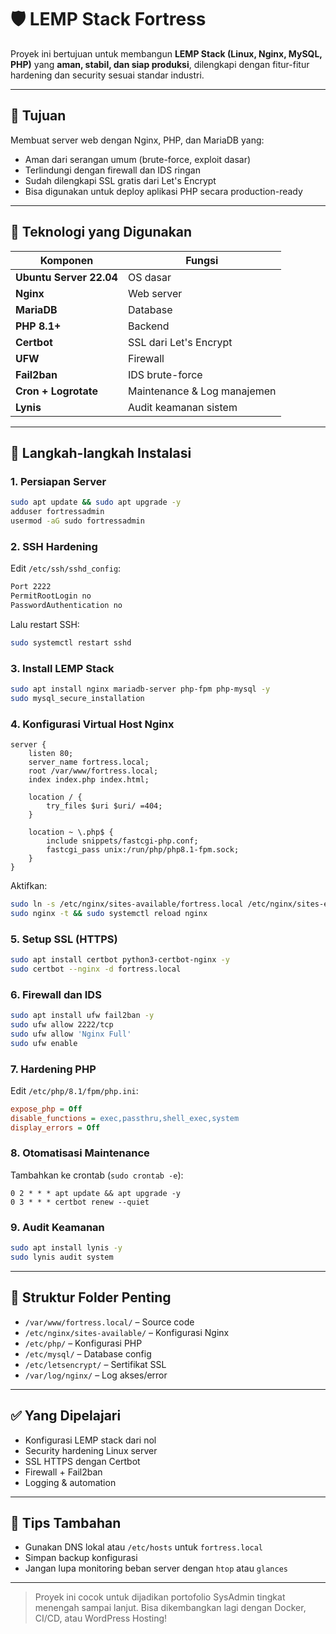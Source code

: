 
# 🛡️ LEMP Stack Fortress

Proyek ini bertujuan untuk membangun **LEMP Stack (Linux, Nginx, MySQL, PHP)** yang **aman, stabil, dan siap produksi**, dilengkapi dengan fitur-fitur hardening dan security sesuai standar industri.

---

## 🚀 Tujuan
Membuat server web dengan Nginx, PHP, dan MariaDB yang:
- Aman dari serangan umum (brute-force, exploit dasar)
- Terlindungi dengan firewall dan IDS ringan
- Sudah dilengkapi SSL gratis dari Let's Encrypt
- Bisa digunakan untuk deploy aplikasi PHP secara production-ready

---

## 🧱 Teknologi yang Digunakan

| Komponen | Fungsi |
|----------|--------|
| **Ubuntu Server 22.04** | OS dasar |
| **Nginx** | Web server |
| **MariaDB** | Database |
| **PHP 8.1+** | Backend |
| **Certbot** | SSL dari Let's Encrypt |
| **UFW** | Firewall |
| **Fail2ban** | IDS brute-force |
| **Cron + Logrotate** | Maintenance & Log manajemen |
| **Lynis** | Audit keamanan sistem |

---

## 🔧 Langkah-langkah Instalasi

### 1. Persiapan Server
```bash
sudo apt update && sudo apt upgrade -y
adduser fortressadmin
usermod -aG sudo fortressadmin
```

### 2. SSH Hardening
Edit `/etc/ssh/sshd_config`:
```bash
Port 2222
PermitRootLogin no
PasswordAuthentication no
```
Lalu restart SSH:
```bash
sudo systemctl restart sshd
```

### 3. Install LEMP Stack
```bash
sudo apt install nginx mariadb-server php-fpm php-mysql -y
sudo mysql_secure_installation
```

### 4. Konfigurasi Virtual Host Nginx
```nginx
server {
    listen 80;
    server_name fortress.local;
    root /var/www/fortress.local;
    index index.php index.html;

    location / {
        try_files $uri $uri/ =404;
    }

    location ~ \.php$ {
        include snippets/fastcgi-php.conf;
        fastcgi_pass unix:/run/php/php8.1-fpm.sock;
    }
}
```
Aktifkan:
```bash
sudo ln -s /etc/nginx/sites-available/fortress.local /etc/nginx/sites-enabled/
sudo nginx -t && sudo systemctl reload nginx
```

### 5. Setup SSL (HTTPS)
```bash
sudo apt install certbot python3-certbot-nginx -y
sudo certbot --nginx -d fortress.local
```

### 6. Firewall dan IDS
```bash
sudo apt install ufw fail2ban -y
sudo ufw allow 2222/tcp
sudo ufw allow 'Nginx Full'
sudo ufw enable
```

### 7. Hardening PHP
Edit `/etc/php/8.1/fpm/php.ini`:
```ini
expose_php = Off
disable_functions = exec,passthru,shell_exec,system
display_errors = Off
```

### 8. Otomatisasi Maintenance
Tambahkan ke crontab (`sudo crontab -e`):
```cron
0 2 * * * apt update && apt upgrade -y
0 3 * * * certbot renew --quiet
```

### 9. Audit Keamanan
```bash
sudo apt install lynis -y
sudo lynis audit system
```

---

## 📁 Struktur Folder Penting

- `/var/www/fortress.local/` – Source code
- `/etc/nginx/sites-available/` – Konfigurasi Nginx
- `/etc/php/` – Konfigurasi PHP
- `/etc/mysql/` – Database config
- `/etc/letsencrypt/` – Sertifikat SSL
- `/var/log/nginx/` – Log akses/error

---

## ✅ Yang Dipelajari

- Konfigurasi LEMP stack dari nol
- Security hardening Linux server
- SSL HTTPS dengan Certbot
- Firewall + Fail2ban
- Logging & automation

---

## 📌 Tips Tambahan

- Gunakan DNS lokal atau `/etc/hosts` untuk `fortress.local`
- Simpan backup konfigurasi
- Jangan lupa monitoring beban server dengan `htop` atau `glances`

---

> Proyek ini cocok untuk dijadikan portofolio SysAdmin tingkat menengah sampai lanjut. Bisa dikembangkan lagi dengan Docker, CI/CD, atau WordPress Hosting!
